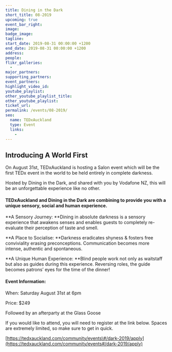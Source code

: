 ```yaml
---
title: Dining in the Dark
short_title: 08-2019
upcoming: true
event_bar_right:
image:
badge_image:
tagline:
start_date: 2019-08-31 00:00:00 +1200
end_date: 2019-08-31 00:00:00 +1200
address:
people:
flikr_galleries:
  -
major_partners:
supporting_partners:
event_partners:
highlight_video_id:
youtube_playlist:
other_youtube_playlist_title:
other_youtube_playlist:
ticket_url:
permalink: /events/08-2019/
seo:
  name: TEDxAuckland
  type: Event
  links:
    -
---
```


## Introducing A World First

On August 31st, TEDxAuckland is hosting a Salon event which will be the first TEDx event in the world to be held entirely in complete darkness.

Hosted by Dining in the Dark, and shared with you by Vodafone NZ, this will be an unforgettable experience like no other.

#### TEDxAuckland and Dining in the Dark are combining to provide you with a unique sensory, social and human experience.

**A Sensory Journey:&nbsp;**Dining in absolute darkness is a sensory experience that awakens senses and enables guests to completely re-evaluate their perception of taste and smell.

**A Place to Socialise:&nbsp;**Darkness eradicates shyness & fosters free conviviality erasing preconceptions. Communication becomes more intense, authentic and spontaneous.

**A Unique Human Experience:&nbsp;**Blind people work not only as waitstaff but also as guides during this experience. Reversing roles, the guide becomes patrons’ eyes for the time of the dinner\!

#### Event Information:

When: Saturday August 31st at 6pm

Price: $249

Followed by an afterparty at the Glass Goose

If you would like to attend, you will need to register at the link below. Spaces are extremely limited, so make sure to get in quick.&nbsp;

[https://tedxauckland.com/community/events\#/dark-2019/apply](https://tedxauckland.com/community/events#/dark-2019/apply)